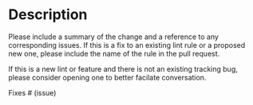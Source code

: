 # Description

Please include a summary of the change and a reference to any corresponding issues.
If this is a fix to an existing lint rule or a proposed new one, please include
the name of the rule in the pull request.

If this is a new lint or feature and there is not an existing tracking bug, please
consider opening one to better facilate conversation.

Fixes # (issue)
